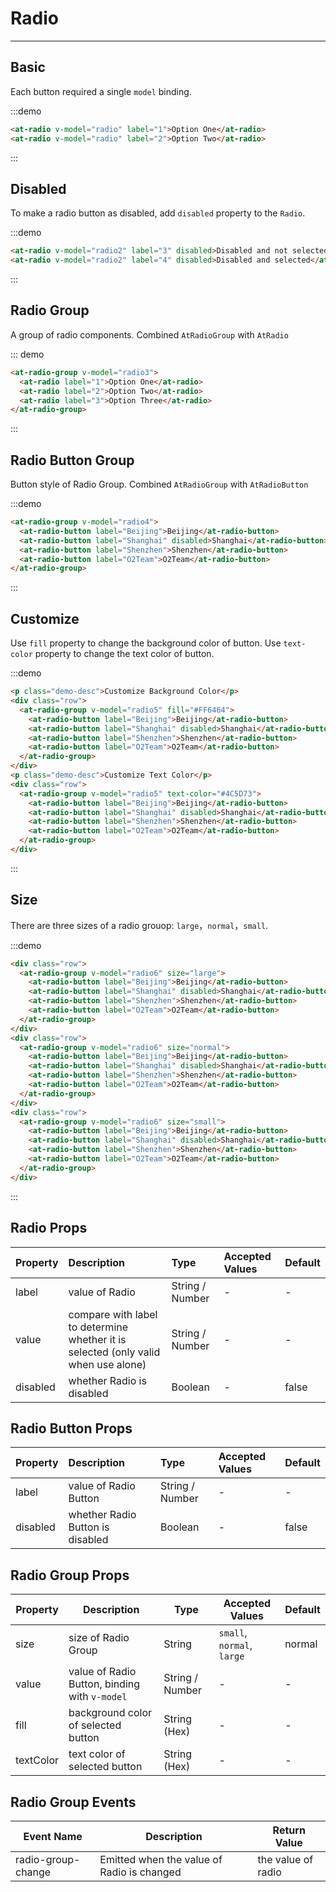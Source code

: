 # Radio

----

## Basic

Each button required a single `model` binding.

:::demo
```html
<at-radio v-model="radio" label="1">Option One</at-radio>
<at-radio v-model="radio" label="2">Option Two</at-radio>
```
:::

## Disabled

To make a radio button as disabled, add `disabled` property to the `Radio`.

:::demo
```html
<at-radio v-model="radio2" label="3" disabled>Disabled and not selected</at-radio>
<at-radio v-model="radio2" label="4" disabled>Disabled and selected</at-radio>
```
:::

## Radio Group

A group of radio components. Combined `AtRadioGroup` with `AtRadio`

::: demo
```html
<at-radio-group v-model="radio3">
  <at-radio label="1">Option One</at-radio>
  <at-radio label="2">Option Two</at-radio>
  <at-radio label="3">Option Three</at-radio>
</at-radio-group>
```
:::


## Radio Button Group

Button style of Radio Group. Combined `AtRadioGroup` with `AtRadioButton`

:::demo
```html
<at-radio-group v-model="radio4">
  <at-radio-button label="Beijing">Beijing</at-radio-button>
  <at-radio-button label="Shanghai" disabled>Shanghai</at-radio-button>
  <at-radio-button label="Shenzhen">Shenzhen</at-radio-button>
  <at-radio-button label="O2Team">O2Team</at-radio-button>
</at-radio-group>
```
:::

## Customize

Use `fill` property to change the background color of button. Use `text-color` property to change the text color of button.

:::demo
```html
<p class="demo-desc">Customize Background Color</p>
<div class="row">
  <at-radio-group v-model="radio5" fill="#FF6464">
    <at-radio-button label="Beijing">Beijing</at-radio-button>
    <at-radio-button label="Shanghai" disabled>Shanghai</at-radio-button>
    <at-radio-button label="Shenzhen">Shenzhen</at-radio-button>
    <at-radio-button label="O2Team">O2Team</at-radio-button>
  </at-radio-group>
</div>
<p class="demo-desc">Customize Text Color</p>
<div class="row">
  <at-radio-group v-model="radio5" text-color="#4C5D73">
    <at-radio-button label="Beijing">Beijing</at-radio-button>
    <at-radio-button label="Shanghai" disabled>Shanghai</at-radio-button>
    <at-radio-button label="Shenzhen">Shenzhen</at-radio-button>
    <at-radio-button label="O2Team">O2Team</at-radio-button>
  </at-radio-group>
</div>
```
:::

## Size

There are three sizes of a radio grouop: `large`，`normal`，`small`.

:::demo
```html
<div class="row">
  <at-radio-group v-model="radio6" size="large">
    <at-radio-button label="Beijing">Beijing</at-radio-button>
    <at-radio-button label="Shanghai" disabled>Shanghai</at-radio-button>
    <at-radio-button label="Shenzhen">Shenzhen</at-radio-button>
    <at-radio-button label="O2Team">O2Team</at-radio-button>
  </at-radio-group>
</div>
<div class="row">
  <at-radio-group v-model="radio6" size="normal">
    <at-radio-button label="Beijing">Beijing</at-radio-button>
    <at-radio-button label="Shanghai" disabled>Shanghai</at-radio-button>
    <at-radio-button label="Shenzhen">Shenzhen</at-radio-button>
    <at-radio-button label="O2Team">O2Team</at-radio-button>
  </at-radio-group>
</div>
<div class="row">
  <at-radio-group v-model="radio6" size="small">
    <at-radio-button label="Beijing">Beijing</at-radio-button>
    <at-radio-button label="Shanghai" disabled>Shanghai</at-radio-button>
    <at-radio-button label="Shenzhen">Shenzhen</at-radio-button>
    <at-radio-button label="O2Team">O2Team</at-radio-button>
  </at-radio-group>
</div>
```
:::

## Radio Props

| Property      | Description          | Type      | Accepted Values                           | Default  |
| :---------- | :-------------- | :---------- | :-----------------------------  | :-------- |
| label | value of Radio | String / Number | - | - |
| value | compare with label to determine whether it is selected (only valid when use alone) | String / Number | - | - |
| disabled | whether Radio is disabled |Boolean | - | false |

## Radio Button Props

| Property      | Description          | Type      | Accepted Values                           | Default  |
| :---------- | :-------------- | :---------- | :-----------------------------  | :-------- |
| label | value of Radio Button | String / Number | - | - |
| disabled | whether Radio Button is disabled | Boolean | - | false |

## Radio Group Props

| Property      | Description          | Type      | Accepted Values                           | Default  |
|---------- |-------------- |---------- |--------------------------------  |-------- |
| size | size of Radio Group | String | `small`, `normal`, `large` | normal |
| value | value of Radio Button, binding with `v-model` | String / Number | - | - |
| fill | background color of selected button | String (Hex) | - | - |
| textColor | text color of selected button | String (Hex) | - | - |

## Radio Group Events

| Event Name      | Description          | Return Value  |
|---------- |-------------- |---------- |
| radio-group-change | Emitted when the value of Radio is changed | the value of radio |

<style  scoped>
  .row + .row {
    margin-top: 8px;
  }
</style>

<script>
  export default {
    data() {
      return {
        radio: '2',
        radio2: '4',
        radio3: '1',
        radio4: 'Shenzhen',
        radio5: 'Shenzhen',
        radio6: 'Shenzhen'
      }
    }
  }
</script>

